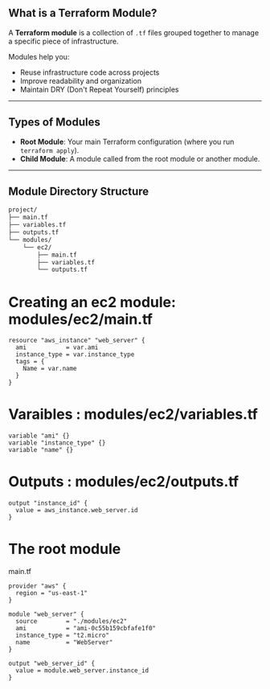 

##  What is a Terraform Module?

A **Terraform module** is a collection of `.tf` files grouped together to manage a specific piece of infrastructure.

Modules help you:
- Reuse infrastructure code across projects
- Improve readability and organization
- Maintain DRY (Don't Repeat Yourself) principles

---

##  Types of Modules

- **Root Module**: Your main Terraform configuration (where you run `terraform apply`).
- **Child Module**: A module called from the root module or another module.

---

##  Module Directory Structure

```bash
project/
├── main.tf
├── variables.tf
├── outputs.tf
└── modules/
    └── ec2/
        ├── main.tf
        ├── variables.tf
        └── outputs.tf

```
# Creating an ec2 module: modules/ec2/main.tf

```
resource "aws_instance" "web_server" {
  ami           = var.ami
  instance_type = var.instance_type
  tags = {
    Name = var.name
  }
}

```

# Varaibles : modules/ec2/variables.tf

```
variable "ami" {}
variable "instance_type" {}
variable "name" {}
```

# Outputs : modules/ec2/outputs.tf

```
output "instance_id" {
  value = aws_instance.web_server.id
}
```

# The root module 
main.tf

```
provider "aws" {
  region = "us-east-1"
}

module "web_server" {
  source        = "./modules/ec2"
  ami           = "ami-0c55b159cbfafe1f0"
  instance_type = "t2.micro"
  name          = "WebServer"
}

output "web_server_id" {
  value = module.web_server.instance_id
}

```

